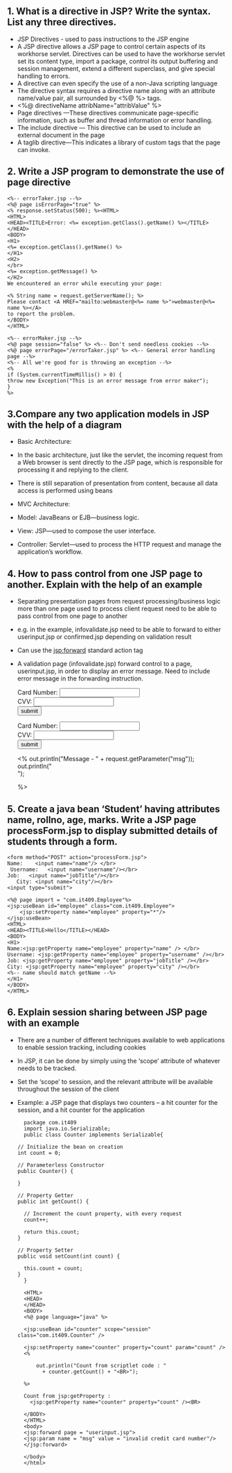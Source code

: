 ## 1.  What is a directive in JSP? Write the syntax. List any three directives.
* JSP Directives - used to pass instructions to the JSP engine
* A JSP directive allows a JSP page to control certain aspects of its workhorse servlet. Directives can be used to have the workhorse servlet set its content type, import a package, control its output buffering and session management, extend a different superclass, and give special handling to errors.
* A directive can even specify the use of a non-Java scripting language
* The directive syntax requires a directive name along with an attribute name/value pair, all surrounded by <%@ %> tags.
* <%@ directiveName attribName="attribValue" %>
*	Page directives —These directives communicate page-specific information, such as buffer and thread information or error handling.
*	The include directive — This directive can be used to include an external document in the page
*	A taglib directive—This indicates a library of custom tags that the page can invoke.

## 2. Write a JSP program to demonstrate the use of page directive

	<%-- errorTaker.jsp --%>
	<%@ page isErrorPage="true" %>
	<% response.setStatus(500); %><HTML>
	<HTML>
	<HEAD><TITLE>Error: <%= exception.getClass().getName() %></TITLE></HEAD>
	<BODY>
	<H1>
	<%= exception.getClass().getName() %>
	</H1>
	<H2>
	</br>
	<%= exception.getMessage() %>
	</H2>
	We encountered an error while executing your page:

	<% String name = request.getServerName(); %>
	Please contact <A HREF="mailto:webmaster@<%= name %>">webmaster@<%= name %></A>
	to report the problem.
	</BODY>
	</HTML>

	<%-- errorMaker.jsp --%>
	<%@ page session="false" %> <%-- Don't send needless cookies --%>
	<%@ page errorPage="/errorTaker.jsp" %> <%-- General error handling page --%>
	<%-- All we're good for is throwing an exception --%>
	<%
	if (System.currentTimeMillis() > 0) {
	throw new Exception("This is an error message from error maker");
	}
	%>

## 3.Compare any two application models in JSP with the help of a diagram	

* Basic Architecture:
* In the basic architecture, just like the servlet, the incoming request from a Web browser is sent directly to the JSP page, which is responsible for processing it and replying to the client. 
* There is still separation of presentation from content, because all data access is performed using beans
 

	
* MVC Architecture:
* Model: JavaBeans or EJB—business logic.
* View: JSP—used to compose the user interface.
* Controller: Servlet—used to process the HTTP request and manage the application’s workflow.

## 4. How to pass control from one JSP page to another. Explain with the help of an example

* Separating presentation pages from request processing/business logic more than one page used to process client request 
need to be able to pass control from one page to another 
* e.g. in the example, infovalidate.jsp need to be able to forward to either userinput.jsp or confirmed.jsp depending on validation result 
* Can use the <jsp:forward> standard action tag 
* A validation page (infovalidate.jsp) forward control to a page, userinput.jsp, in order to display an error message. Need to include error message in the forwarding instruction.
	<html>
	<head>	
	<title>User Input JSP File</title>
	</head>
	<body>
	<form action="infovalidate.jsp">
	Card Number: <input type ="text" name="cnum">
	<br/>
	CVV: <input type="text" name="cvv">
	<br/>
	<input type ="submit" value ="submit">
	</form>
	</body>
	</html><html>
	<head>	
	<title>User Input JSP File</title>
	</head>
	<body>
	<form action="infovalidate.jsp">
	Card Number: <input type ="text" name="cnum">
	<br/>
	CVV: <input type="text" name="cvv">
	<br/>
	<input type ="submit" value ="submit">
	</form>

	<%
	out.println("Message - " + request.getParameter("msg"));
	out.println("<br/>");

	%>

	</body>
	</html>

	<html>
	<head>	
	<title>Information Validation JSP File</title>
	</head>
	<body>
	<jsp:forward page = "userinput.jsp"> 
	<jsp:param name = "msg" value = "invalid credit card number"/> 
	</jsp:forward> 

	</body>
	</html>

## 5. Create a java bean ‘Student’ having attributes name, rollno, age, marks. Write a JSP page    processForm.jsp to display submitted details of students through a form.
	<form method="POST" action="processForm.jsp">
	Name:    <input name="name"/> </br>
	 Username:   <input name="username"/></br>
	Job:   <input name="jobTitle"/></br>
	   City: <input name="city"/></br>
	<input type="submit">

	<%@ page import = "com.it409.Employee"%>
	<jsp:useBean id="employee" class="com.it409.Employee">
	    <jsp:setProperty name="employee" property="*"/>
	</jsp:useBean>
	<HTML>
	<HEAD><TITLE>Hello</TITLE></HEAD>
	<BODY>
	<H1>
	Name:<jsp:getProperty name="employee" property="name" /> </br>
	Username: <jsp:getProperty name="employee" property="username" /></br>
	Job: <jsp:getProperty name="employee" property="jobTitle" /></br>
	City: <jsp:getProperty name="employee" property="city" /></br>
	<%-- name should match getName --%>
	</H1>
	</BODY>
	</HTML>

## 6. Explain session sharing between JSP page with an example	
* There are a number of different techniques available to web applications to enable session tracking, including cookies 
* In JSP, it can be done by simply using the ‘scope’ attribute of whatever needs to be tracked. 
* Set the ‘scope’ to session, and the relevant attribute will be available throughout the session of the client
* Example: a JSP page that displays two counters – a hit counter for the session, and a hit counter for the application

		package com.it409
		import java.io.Serializable;
		public class Counter implements Serializable{

	  // Initialize the bean on creation
	  int count = 0;

	  // Parameterless Constructor
	  public Counter() {

	  }

	  // Property Getter
	  public int getCount() {

	    // Increment the count property, with every request
	    count++;

	    return this.count;
	  }

	  // Property Setter
	  public void setCount(int count) {

	    this.count = count;
	  }
		}

		<HTML>
		<HEAD>
		</HEAD>
		<BODY>
		<%@ page language="java" %>

		<jsp:useBean id="counter" scope="session" class="com.it409.Counter" />

		<jsp:setProperty name="counter" property="count" param="count" />
		<%

		    out.println("Count from scriptlet code : "
		      + counter.getCount() + "<BR>");

		%>

		Count from jsp:getProperty :
		  <jsp:getProperty name="counter" property="count" /><BR>

		</BODY>
		</HTML>
		<body>
		<jsp:forward page = "userinput.jsp"> 
		<jsp:param name = "msg" value = "invalid credit card number"/> 
		</jsp:forward> 

		</body>
		</html>
